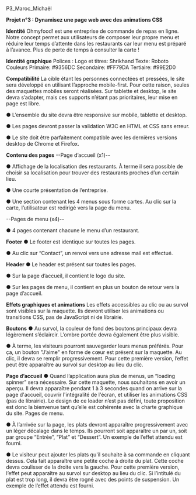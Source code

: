 P3_Maroc_Michaël

**Projet n°3 : Dynamisez une page web avec des animations CSS**

**Identité**
Ohmyfood! est une entreprise de commande de repas en ligne. Notre concept permet aux
utilisateurs de composer leur propre menu et réduire leur temps d’attente dans les
restaurants car leur menu est préparé à l’avance. Plus de perte de temps à consulter la carte !

**Identité graphique**
Polices :
Logo et titres: Shrikhand
Texte: Roboto
Couleurs
Primaire: #9356DC
Secondaire: #FF79DA
Tertiaire: #99E2D0

**Compatibilité**
La cible étant les personnes connectées et pressées, le site sera développé en utilisant
l’approche mobile-first. Pour cette raison, seules des maquettes mobiles seront réalisées.
Sur tablette et desktop, le site devra s’adapter, mais ces supports n’étant pas prioritaires,
leur mise en page est libre.

● L’ensemble du site devra être responsive sur mobile, tablette et desktop.

● Les pages devront passer la validation W3C en HTML et CSS sans erreur.

● Le site doit être parfaitement compatible avec les dernières versions desktop de
Chrome et Firefox.

 **Contenu des pages**
--Page d’accueil (x1)--

● Affichage de la localisation des restaurants. À terme il sera possible de choisir sa
localisation pour trouver des restaurants proches d’un certain lieu.

● Une courte présentation de l’entreprise.

● Une section contenant les 4 menus sous forme cartes. Au clic sur la carte,
l’utilisateur est redirigé vers la page du menu.

--Pages de menu (x4)--

● 4 pages contenant chacune le menu d’un restaurant.


**Footer**
● Le footer est identique sur toutes les pages.

● Au clic sur “Contact”, un renvoi vers une adresse mail est effectué.


**Header**
● Le header est présent sur toutes les pages.

● Sur la page d’accueil, il contient le logo du site.

● Sur les pages de menu, il contient en plus un bouton de retour vers la page d’accueil.


 **Effets graphiques et animations**
Les effets accessibles au clic ou au survol sont visibles sur la maquette. Ils devront utiliser
les animations ou transitions CSS, pas de JavaScript ni de librairie.

**Boutons**
● Au survol, la couleur de fond des boutons principaux devra légèrement s’éclaircir.
L’ombre portée devra également être plus visible.

● À terme, les visiteurs pourront sauvegarder leurs menus préférés. Pour ça, un
bouton "J’aime" en forme de cœur est présent sur la maquette. Au clic, il devra se
remplir progressivement. Pour cette première version, l’effet peut être apparaître au
survol sur desktop au lieu du clic.

**Page d’accueil**
● Quand l’application aura plus de menus, un “loading spinner” sera nécessaire. Sur
cette maquette, nous souhaitons en avoir un aperçu. Il devra apparaître pendant 1 à
3 secondes quand on arrive sur la page d'accueil, couvrir l'intégralité de l'écran, et
utiliser les animations CSS (pas de librairie). Le design de ce loader n’est pas défini,
toute proposition est donc la bienvenue tant qu’elle est cohérente avec la charte
graphique du site.
Pages de menu.

● À l’arrivée sur la page, les plats devront apparaître progressivement avec un léger
décalage dans le temps. Ils pourront soit apparaître un par un, soit par groupe
“Entrée”, “Plat” et “Dessert”. Un exemple de l’effet attendu est fourni.

● Le visiteur peut ajouter les plats qu'il souhaite à sa commande en cliquant dessus.
Cela fait apparaître une petite coche à droite du plat. Cette coche devra coulisser de
la droite vers la gauche. Pour cette première version, l’effet peut apparaître au survol
sur desktop au lieu du clic. Si l’intitulé du plat est trop long, il devra être rogné avec
des points de suspension. Un exemple de l’effet attendu est fourni.